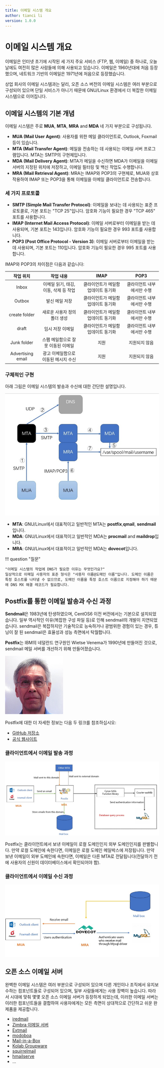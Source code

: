 ```yaml
---
title: 이메일 시스템 개요
author: tianci li
version: 1.0.0
---
```


# 이메일 시스템 개요

이메일은 인터넷 초기에 시작된 세 가지 주요 서비스 (FTP, 웹, 이메일) 중 하나로, 오늘날에도 여전히 많은 사람들에 의해 사용되고 있습니다. 이메일은 1960년대에 처음 등장했으며, 네트워크 기반의 이메일은 1971년에 처음으로 등장했습니다.

상업 회사의 이메일 시스템과는 달리, 오픈 소스 버전의 이메일 시스템은 여러 부분으로 구성되어 있으며 단일 서비스가 아니기 때문에 GNU/Linux 환경에서 더 복잡한 이메일 시스템으로 이어집니다.

## 이메일 시스템의 기본 개념

이메일 시스템은 주로 **MUA**, **MTA**, **MRA** and **MDA** 네 가지 부분으로 구성됩니다.

* **MUA (Mail User Agent)**: 사용자를 위한 메일 클라이언트로, Outlook, Foxmail 등이 있습니다.
* **MTA (Mail Transfer Agent)**: 메일을 전송하는 데 사용되는 이메일 서버 프로그램입니다. MTA는 SMTP의 구현체입니다.
* **MDA (Mail Delivery Agent)**: MTA가 메일을 수신하면 MDA가 이메일을 이메일 서버의 지정된 위치에 저장하고, 이메일 필터링 및 백신 작업도 수행합니다.
* **MRA (Mail Retrieval Agent)**: MRA는 IMAP와 POP3의 구현체로, MUA와 상호 작용하여 IMAP 또는 POP3을 통해 이메일을 이메일 클라이언트로 전송합니다.

### 세 가지 프로토콜

* **SMTP (Simple Mail Transfer Protocol)**: 이메일을 보내는 데 사용되는 표준 프로토콜로, 기본 포트는 "TCP 25"입니다. 암호화 기능이 필요한 경우 "TCP 465" 포트를 사용합니다.
* **IMAP (Internet Mail Access Protocol)**:  이메일 서버로부터 이메일을 받는 데 사용되며, 기본 포트는 143입니다. 암호화 기능이 필요한 경우 993 포트를 사용합니다.
* **POP3 (Post Office Protocol - Version 3)**: 이메일 서버로부터 이메일을 받는 데 사용되며, 기본 포트는 110입니다. 암호화 기능이 필요한 경우 995 포트를 사용합니다.

IMAP와 POP3의 차이점은 다음과 같습니다:

|       작업 위치       |          작업 내용          |        IMAP         |      POP3      |
|:-----------------:|:-----------------------:|:-------------------:|:--------------:|
|       Inbox       | 이메일 읽기, 태깅, 이동, 삭제 등 작업 | 클라이언트가 메일함 업데이트 동기화 | 클라이언트 내부에서만 수행 |
|      Outbox       |        발신 메일 저장         | 클라이언트가 메일함 업데이트 동기화 | 클라이언트 내부에서만 수행 |
|   create folder   |    새로운 사용자 정의 폴더 생성     | 클라이언트가 메일함 업데이트 동기화 | 클라이언트 내부에서만 수행 |
|       draft       |        임시 저장 이메일        | 클라이언트가 메일함 업데이트 동기화 | 클라이언트 내부에서만 수행 |
|    Junk folder    |   스팸 메일함으로 잘못 이동된 이메일   |         지원          |    지원되지 않음     |
| Advertising email |  광고 이메일함으로 이동된 메시지 수신   |         지원          |    지원되지 않음     |

### 구체적인 구현

아래 그림은 이메일 시스템의 발송과 수신에 대한 간단한 설명입니다.

![간단한 이메일 시스템](./email-images/email-system01.jpg)

* **MTA**: GNU/Linux에서 대표적이고 일반적인 MTA는 **postfix**,**qmail**, **sendmail**입니다.
* **MDA**: GNU/Linux에서 대표적이고 일반적인 MDA는 **procmail** and **maildrop**입니다.
* **MRA**: GNU/Linux에서 대표적이고 일반적인 MDA는 **dovecot**입니다.

!!! question "질문"

    "이메일 시스템의 작업에 DNS가 필요한 이유는 무엇인가요?"
    일상적으로 이메일 사용자의 표준 형식은 "사용자 이름@도메인 이름"입니다. 도메인 이름은 특정 호스트를 나타낼 수 없으므로, 도메인 이름을 특정 호스트 이름으로 지정해야 하기 때문에 DNS MX 해결 레코드가 필요합니다.

## Postfix를 통한 이메일 발송과 수신 과정

**Sendmail**은 1983년에 탄생하였으며, CentOS6 이전 버전에서는 기본으로 설치되었습니다. 일부 역사적인 이유(복잡한 구성 파일 등)로 인해 sendmail의 개발이 지연되었습니다. sendmail은 복잡하지만 기술적으로 능숙하거나 광범위한 경험이 있는 경우, 튜닝이 잘 된 sendmail은 효율성과 성능 측면에서 탁월합니다.

**Postfix**는 IBM의 네덜란드 연구원인 Wietse Venema가 1990년에 만들어진 것으로, sendmail 메일 서버를 개선하기 위해 만들어졌습니다.

![Wietse Venema](./email-images/Wietse%20Venema.png)

Postfix에 대한 더 자세한 정보는 다음 두 링크를 참조하십시오:

* [GitHub 저장소](https://github.com/vdukhovni/postfix)
* [공식 웹사이트](http://www.postfix.org/)

### 클라이언트에서 이메일 발송 과정

![legend01](./email-images/email-system02.jpg)

Postfix는 클라이언트에서 보낸 이메일이 로컬 도메인인지 외부 도메인인지를 판별합니다. 만약 로컬 도메인에 속한다면, 이메일은 로컬 도메인 메일박스에 저장됩니다. 만약 보낸 이메일이 외부 도메인에 속한다면, 이메일은 다른 MTA로 전달됩니다(전달하기 전에 사용자의 신원이 데이터베이스에서 확인되어야 함).

### 클라이언트에서 이메일 수신 과정

![legend02](./email-images/email-system03.jpg)

## 오픈 소스 이메일 서버

완벽한 이메일 시스템은 여러 부분으로 구성되어 있으며 다른 개인이나 조직에서 유지보수하는 컴포넌트들로 구성되어 있으며, 일부 사람들에게는 사용 장벽이 높습니다. 따라서 시대에 맞춰 몇몇 오픈 소스 이메일 서버가 등장하게 되었는데, 이러한 이메일 서버는 이러한 컴포넌트들을 결합하여 사용자에게는 모든 측면이 상대적으로 간단하고 쉬운 완제품을 제공합니다.

* [iredmail](https://www.iredmail.com/index.html)
* [Zimbra 이메일 서버](https://www.zimbra.com/)
* [Extmail](https://www.extmail.cn/)
* [modoboa](https://modoboa.org/en/)
* [Mail-in-a-Box](https://mailinabox.email/)
* [Kolab Groupware](https://docs.kolab.org/installation-guide/index.html)
* [squirrelmail](https://www.squirrelmail.org/index.php)
* [hmailserve](https://www.hmailserver.com/)
* ...
